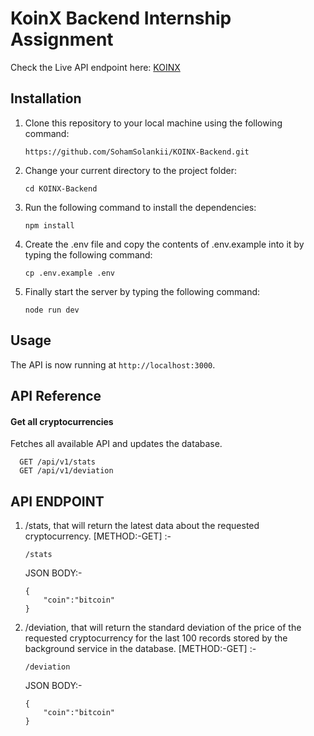 # KoinX Backend Internship Assignment

<p>Check the Live API endpoint here: <a href = "https://koinx-backend-3xgn.onrender.com">KOINX</a></p>


## Installation

1. Clone this repository to your local machine using the following command:

   ```
   https://github.com/SohamSolankii/KOINX-Backend.git
   ```

2. Change your current directory to the project folder:

   ```
   cd KOINX-Backend
   ```

3. Run the following command to install the dependencies:

   ```
   npm install
   ```

4. Create the .env file and copy the contents of .env.example into it by typing the following command:
    ```
    cp .env.example .env
    ```

5. Finally start the server by typing the following command:
    ```
    node run dev
    ```
## Usage

The API is now running at `http://localhost:3000`.

## API Reference

#### Get all cryptocurrencies
Fetches all available API and updates the database.

```http
  GET /api/v1/stats
  GET /api/v1/deviation
```



## API ENDPOINT

1. /stats, that will return the latest data about the requested cryptocurrency. [METHOD:-GET] :-
    ```
    /stats
    ```

    JSON BODY:-
    ```
    {
    	"coin":"bitcoin"
    }
    ```
    
2. /deviation, that will return the standard deviation of the price of the requested cryptocurrency for the last 100 records stored by the background service in the database. [METHOD:-GET] :-
    ```
    /deviation
    ```

     JSON BODY:-
    ```
    {
    	"coin":"bitcoin"
    }
